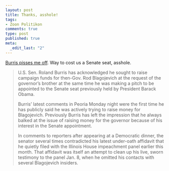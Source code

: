 ```yaml
--- 
layout: post
title: Thanks, asshole!
tags: 
- Zoon Politikon
comments: true
type: post
published: true
meta: 
  _edit_last: "2"
---
```

<a href="http://thecapitolfaxblog.com/2009/02/17/this-just-in-burris-alters-his-story-again/">Burris pisses me off</a>. Way to cost us a Senate seat, asshole.

<blockquote>U.S. Sen. Roland Burris has acknowledged he sought to raise campaign funds for then-Gov. Rod Blagojevich at the request of the governor’s brother at the same time he was making a pitch to be appointed to the Senate seat previously held by President Barack Obama.

Burris’ latest comments in Peoria Monday night were the first time he has publicly said he was actively trying to raise money for Blagojevich. Previously Burris has left the impression that he always balked at the issue of raising money for the governor because of his interest in the Senate appointment.

In comments to reporters after appearing at a Democratic dinner, the senator several times contradicted his latest under-oath affidavit that he quietly filed with the Illinois House impeachment panel earlier this month. That affidavit was itself an attempt to clean up his live, sworn testimony to the panel Jan. 8, when he omitted his contacts with several Blagojevich insiders.</blockquote>


